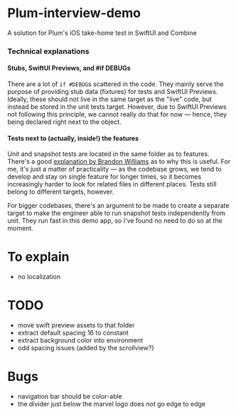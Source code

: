 # Plum-interview-demo
A solution for Plum's iOS take-home test in SwiftUI and Combine




### Technical explanations
#### Stubs, SwiftUI Previews, and #if DEBUGs

There are a lot of `if #DEBUG`s scattered in the code. They mainly serve the purpose of providing stub data (fixtures) for tests and SwiftUI Previews. Ideally, these should not live in the same target as the "live" code, but instead be stored in the unit tests target. However, due to SwiftUI Previews not following this principle, we cannot really do that for now — hence, they being declared right next to the object.

#### Tests next to (actually, inside!) the features
Unit and snapshot tests are located in the same folder as to features. There's a good [explanation by Brandon Williams](https://kickstarter.engineering/why-you-should-co-locate-your-xcode-tests-c69f79211411?gi=fe48007b43d0) as to why this is useful. For me, it's just a matter of practicality — as the codebase grows, we tend to develop and stay on single feature for longer times, so it becomes increasingly harder to look for related files in different places. Tests still belong to different targets, however.

For bigger codebases, there's an argument to be made to create a separate target to make the engineer able to run snapshot tests independently from unit. They run fast in this demo app, so I've found no need to do so at the moment.

# To explain
* no localization

# TODO
* move swift preview assets to that folder
* extract default spacing 16 to constant
* extract background color into environment
* odd spacing issues (added by the scrollview?)

# Bugs
* navigation bar should be color-able
* the divider just below the marvel logo does not go edge to edge